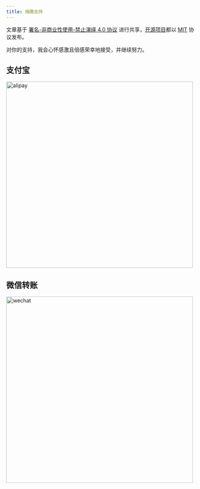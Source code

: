 ```yaml
---
title: 捐赠支持
---
```


文章基于 [署名-非商业性使用-禁止演绎 4.0 协议](https://creativecommons.org/licenses/by-nc-nd/4.0/deed.zh) 进行共享，[开源项目](https://github.com/egoist)都以 [MIT](https://egoist.mit-license.org/) 协议发布。

对你的支持，我会心怀感激且倍感荣幸地接受，并继续努力。

## <span>支付宝</span>

<img src="https://i.loli.net/2017/09/04/59ace6025d653.jpg" alt="alipay" width="500">

## <span>微信转账</span>

<img src="https://ooo.0o0.ooo/2016/12/01/584019a396d10.jpg
" alt="wechat" width="500">
